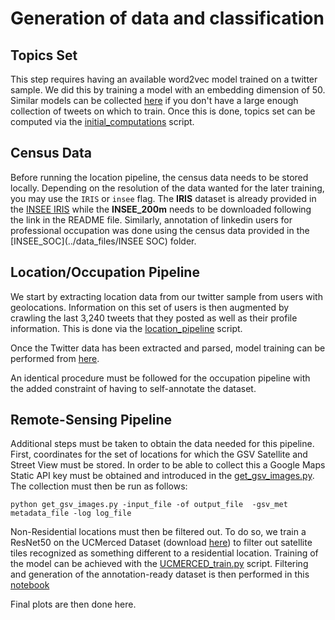 # Generation of data and classification

## Topics Set
This step requires having an available word2vec model trained on a twitter sample. We did this by training a model with an embedding dimension of 50. Similar models can  be collected [here](http://fredericgodin.com/software/) if you don't have a large enough collection of tweets on which to train. Once this is done, topics set can be computed via the [initial_computations](../bash_scripts/initial_computations.sh) script.

## Census Data

Before running the location pipeline, the census data needs to be stored locally. Depending on the resolution of the data wanted for the later training, you may use the ``IRIS`` or ``insee`` flag. The __IRIS__ dataset is already provided in the [INSEE IRIS](../data_files/INSEE_IRIS) while the __INSEE\_200m__ needs to be downloaded following the link in the README file. Similarly,  annotation of linkedin users for professional occupation was done using the census data provided in the [INSEE_SOC](../data_files/INSEE SOC) folder.

## Location/Occupation Pipeline

We start by extracting location data from our twitter sample from users with geolocations. Information on this set of users is then augmented by crawling the last 3,240 tweets that they posted as well as their profile information. 
This is done via the [location_pipeline](../bash_scripts/location_pipeline.sh) script. 

Once the Twitter data has been extracted and parsed, model training can be performed from [here](../python_scripts/location_pipeline.py).

An identical procedure must be followed for the occupation pipeline with the added constraint of having to self-annotate the dataset.

## Remote-Sensing Pipeline

Additional steps must be taken to obtain the data needed for this pipeline. First, coordinates for the set of locations for which the GSV Satellite and Street View must be stored. In order to be able to collect this a Google Maps Static API key must be obtained and introduced in the [get\_gsv\_images.py](../python_scripts/data_coll_process/get_gsv_images.py). The collection must then be run as follows:

``python get_gsv_images.py -input_file -of output_file  -gsv_met metadata_file -log log_file``

Non-Residential locations must then be filtered out. To do so, we train a ResNet50 on the UCMerced Dataset (download [here](http://weegee.vision.ucmerced.edu/datasets/landuse.html)) to filter out satellite tiles recognized as something different to a residential location. Training of the model can be achieved with the [UCMERCED_train.py](../python_scripts/data_coll_process/UCMERCED_train.py) script. Filtering and generation of the annotation-ready dataset is then performed in this [notebook](../ipynb_notebooks/Recognize_Residential_Areas.ipynb)

Final plots are then done here.
